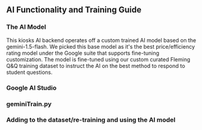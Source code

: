 ## AI Functionality and Training Guide

### The AI Model

This kiosks AI backend operates off a custom trained AI model based on the gemini-1.5-flash. We picked this base model as it's the best price/efficiency rating model under the Google suite that supports fine-tuning customization. The model is fine-tuned using our custom curated Fleming Q&Q training dataset to instruct the AI on the best method to respond to student questions.

### Google AI Studio

### geminiTrain.py

### Adding to the dataset/re-training and using the AI model

